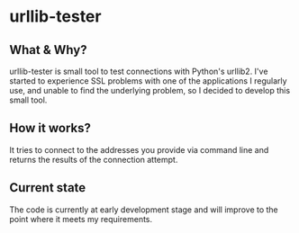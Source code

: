 # urllib-tester

## What & Why?
urllib-tester is small tool to test connections with Python's urllib2.
I've started to experience SSL problems with one of the applications I regularly
use, and unable to find the underlying problem, so I decided to develop this
small tool.

## How it works?
It tries to connect to the addresses you provide via command line and returns
the results of the connection attempt.

## Current state
The code is currently at early development stage and will improve to the point
where it meets my requirements.
